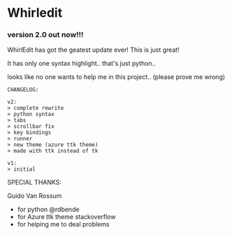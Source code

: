 # Whirledit

### version 2.0 out now!!!

 WhirlEdit has got the geatest update ever!
 This is just great!
 
 It has only one syntax highlight.. that's just python..
 
looks like no one wants to help me in this project.. (please prove me wrong)

```
CHANGELOG:

v2:
> complete rewrite
> python syntax
> tabs
> scrollbar fix
> key bindings
> runner
> new theme (azure ttk theme)
> made with ttk instead of tk

v1:
> initial
```

SPECIAL THANKS:

Guido Van Rossum
- for python
@rdbende
- for Azure ttk theme
stackoverflow
- for helping me to deal problems
